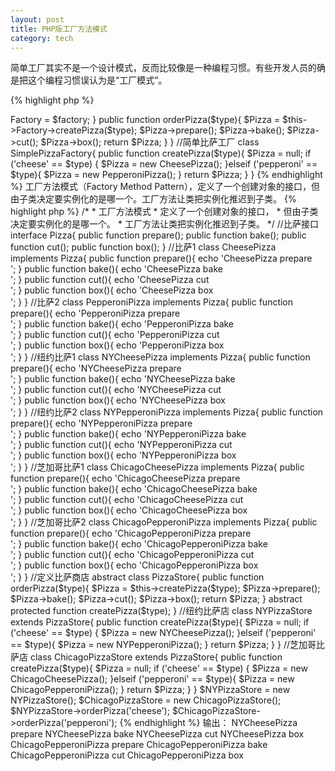 ```yaml
---
layout: post
title: PHP版工厂方法模式
category: tech
---
```

简单工厂其实不是一个设计模式，反而比较像是一种编程习惯。有些开发人员的确是把这个编程习惯误认为是“工厂模式”。

{% highlight php %}
<?php
/*
 * 简单工厂
 * 其实不是一个设计模式，
 * 反而比较像是一种编程习惯。
 * 有些开发人员的确是把这个编程习惯误认为是“工厂模式”。
*/

//比萨商店
class PizzaStore{
	public $Factory;

	public function __construct($factory){
		$this->Factory = $factory;
	}

	public function orderPizza($type){
		$Pizza = $this->Factory->createPizza($type);

		$Pizza->prepare();
		$Pizza->bake();
		$Pizza->cut();
		$Pizza->box();

		return $Pizza;
	}	
}

//简单比萨工厂
class SimplePizzaFactory{
	public function createPizza($type){
		$Pizza = null;

		if ('cheese' == $type) {
			$Pizza = new CheesePizza();
		}elseif ('pepperoni' == $type){
			$Pizza = new PepperoniPizza();
		}

		return $Pizza;
	}	
}
{% endhighlight %}

工厂方法模式（Factory Method Pattern），定义了一个创建对象的接口，但由子类决定要实例化的是哪一个。工厂方法让类把实例化推迟到子类。

{% highlight php %}
/*
 * 工厂方法模式
 * 定义了一个创建对象的接口，
 * 但由子类决定要实例化的是哪一个。
 * 工厂方法让类把实例化推迟到子类。
 */

//比萨接口
interface Pizza{
	public function prepare();
	public function bake();
	public function cut();
	public function box();
}

//比萨1
class CheesePizza implements Pizza{
	public function prepare(){
		echo 'CheesePizza prepare<br />';
	}

	public function bake(){
		echo 'CheesePizza bake<br />';
	}

	public function cut(){
		echo 'CheesePizza cut<br />';
	}

	public function box(){
		echo 'CheesePizza box<br />';
	}
}

//比萨2
class PepperoniPizza implements Pizza{
	public function prepare(){
		echo 'PepperoniPizza prepare<br />';
	}

	public function bake(){
		echo 'PepperoniPizza bake<br />';
	}

	public function cut(){
		echo 'PepperoniPizza cut<br />';
	}

	public function box(){
		echo 'PepperoniPizza box<br />';
	}
}

//纽约比萨1
class NYCheesePizza implements Pizza{
	public function prepare(){
		echo 'NYCheesePizza prepare<br />';
	}

	public function bake(){
		echo 'NYCheesePizza bake<br />';
	}

	public function cut(){
		echo 'NYCheesePizza cut<br />';
	}

	public function box(){
		echo 'NYCheesePizza box<br />';
	}
}

//纽约比萨2
class NYPepperoniPizza implements Pizza{
	public function prepare(){
		echo 'NYPepperoniPizza prepare<br />';
	}

	public function bake(){
		echo 'NYPepperoniPizza bake<br />';
	}

	public function cut(){
		echo 'NYPepperoniPizza cut<br />';
	}

	public function box(){
		echo 'NYPepperoniPizza box<br />';
	}
}

//芝加哥比萨1
class ChicagoCheesePizza implements Pizza{
	public function prepare(){
		echo 'ChicagoCheesePizza prepare<br />';
	}

	public function bake(){
		echo 'ChicagoCheesePizza bake<br />';
	}

	public function cut(){
		echo 'ChicagoCheesePizza cut<br />';
	}

	public function box(){
		echo 'ChicagoCheesePizza box<br />';
	}
}

//芝加哥比萨2
class ChicagoPepperoniPizza implements Pizza{
	public function prepare(){
		echo 'ChicagoPepperoniPizza prepare<br />';
	}

	public function bake(){
		echo 'ChicagoPepperoniPizza bake<br />';
	}

	public function cut(){
		echo 'ChicagoPepperoniPizza cut<br />';
	}

	public function box(){
		echo 'ChicagoPepperoniPizza box<br />';
	}
}

//定义比萨商店
abstract class PizzaStore{

	public function orderPizza($type){
		$Pizza = $this->createPizza($type);

		$Pizza->prepare();
		$Pizza->bake();
		$Pizza->cut();
		$Pizza->box();

		return $Pizza;
	}

	abstract protected function createPizza($type);
}

//纽约比萨店
class NYPizzaStore extends PizzaStore{
	public function createPizza($type){
		$Pizza = null;

		if ('cheese' == $type) {
			$Pizza = new NYCheesePizza();
		}elseif ('pepperoni' == $type){
			$Pizza = new NYPepperoniPizza();
		}

		return $Pizza;
	}
}

//芝加哥比萨店
class ChicagoPizzaStore extends PizzaStore{
	public function createPizza($type){
		$Pizza = null;

		if ('cheese' == $type) {
			$Pizza = new ChicagoCheesePizza();
		}elseif ('pepperoni' == $type){
			$Pizza = new ChicagoPepperoniPizza();
		}

		return $Pizza;
	}
}

$NYPizzaStore = new NYPizzaStore();
$ChicagoPizzaStore = new ChicagoPizzaStore();

$NYPizzaStore->orderPizza('cheese');
$ChicagoPizzaStore->orderPizza('pepperoni');
{% endhighlight %}

输出：  
NYCheesePizza prepare  
NYCheesePizza bake  
NYCheesePizza cut  
NYCheesePizza box  
ChicagoPepperoniPizza prepare   
ChicagoPepperoniPizza bake   
ChicagoPepperoniPizza cut  
ChicagoPepperoniPizza box  
